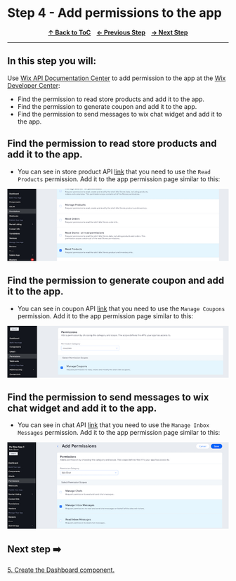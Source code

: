 # Step 4 -  Add permissions to the app

<p align="center">
  <strong>
    <a href="../README.md#steps"> ↑ Back to ToC</a>&nbsp;&nbsp;&nbsp;
    <a href="03-find-apis.md"> ← Previous Step</a>&nbsp;&nbsp;&nbsp;
    <a href="05-dashboard-component.md"> → Next Step</a>
  </strong>
</p>
<hr/>

## In this step you will:
Use [Wix API Documentation Center][wix-docs] to add permission to the app at the [Wix Developer Center][wix-dev-center]:

 * Find the permission to read store products and add it to the app.
 * Find the permission to generate coupon and add it to the app.
 * Find the permission to send messages to wix chat widget and add it to the app.
 

## Find the permission to read store products and add it to the app.

-   You can see in store product API [link][wix-api-products] that you need to use the `Read Products` permission.
Add it to the app permission page similar to this: 

![wix development site](../images/Read-products.jpg?raw=true)

## Find the permission to generate coupon and add it to the app.
-   You can see in coupon API [link][wix-api-coupons] that you need to use the `Manage Coupons` permission.
Add it to the app permission page similar to this: 

![wix development site](../images/manage-coupon.jpg?raw=true)

## Find the permission to send messages to wix chat widget and add it to the app.
-   You can see in chat API [link][wix-api-chat] that you need to use the `Manage Inbox Messages` permission.
Add it to the app permission page similar to this: 

![wix development site](../images/chat-permission.jpg?raw=true)



## Next step ➡️

[5. Create the Dashboard component.][step05]


[gh-back]: ../README.md#steps

[wix-docs]: https://dev.wix.com/api/rest/getting-started
[wix-api-products]: https://dev.wix.com/api/rest/wix-stores/catalog/products/query-products
[wix-api-coupons]: https://dev.wix.com/api/rest/coupons/coupons/coupon/create-a-coupon
[wix-api-chat]: https://dev.wix.com/api/rest/inbox/messages/send-message
[step05]: 05-dashboard-component.md
[wix-dev-center]: https://dev.wix.com
